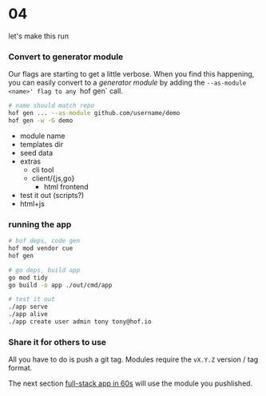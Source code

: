# 04

let's make this run


### Convert to generator module

Our flags are starting to get a little verbose.
When you find this happening, you can easily
convert to a _generator module_ by adding the
`--as-module <name>' flag to any `hof gen` call.

```sh
# name should match repo
hof gen ... --as-module github.com/username/demo
hof gen -w -G demo
```

- module name
- templates dir
- seed data
- extras
  - cli tool
  - client/{js,go}
	- html frontend
- test it out (scripts?)
- html+js

### running the app

```sh
# hof deps, code gen
hof mod vendor cue
hof gen

# go deps, build app
go mod tidy
go build -o app ./out/cmd/app

# test it out
./app serve
./app alive
./app create user admin tony tony@hof.io
```

### Share it for others to use

All you have to do is push a git tag.
Modules require the `vX.Y.Z` version / tag format.

The next section [full-stack app in 60s](../../full-stack-app/)
will use the module you pushlished.

